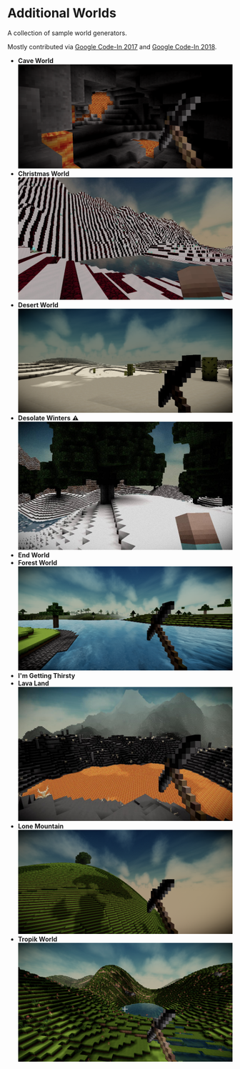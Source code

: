 # Additional Worlds

A collection of sample world generators.

Mostly contributed via [Google Code-In 2017](https://codein.withgoogle.com/archive/2017/) and [Google Code-In 2018](https://codein.withgoogle.com/archive/2018/).

- **Cave World**
  ![Cave World](preview/CaveWorld.png)
- **Christmas World**
  ![Christmas World](preview/ChristmasWorld.jpg)
- **Desert World**
  ![Desert World](preview/DesertWorld.png)
- **Desolate Winters** ⚠️
  ![Desolate Winters](preview/DesolateWinters.jpg)
- **End World**
- **Forest World**
  ![Forest World](preview/ForestWorld.png)
- **I'm Getting Thirsty**
- **Lava Land**
  ![Lava Land](preview/LavaLand.jpg)
- **Lone Mountain**
  ![Lone Mountain](preview/LoneMountain.png)
- **Tropik World**
  ![Tropik World](preview/TropikWorld.png)
